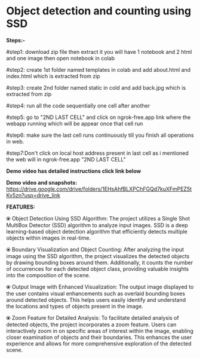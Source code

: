 # Object detection and counting using SSD 

**Steps:-**

#step1: download zip file then extract it you will have 1 notebook and 2 html and one image then open notebook in colab

#step2: create 1st folder named templates in colab and add about.html and index.html which is extracted from zip

#step3: create 2nd folder named static in cold and add back.jpg which is extracted from zip

#step4: run all the code sequentially one cell after another

#step5: go to  "2ND LAST CELL"  and click on ngrok-free.app link where the webapp running which will be appear once that cell run

#step6: make sure the last cell runs continuously till you finish all operations in web.

#step7:Don't click on local host address present in last cell as i mentioned the web will in ngrok-free.app "2ND LAST CELL"

**Demo video has detailed instructions click link below**

**Demo video and snapshots:**
https://drive.google.com/drive/folders/1EHsAhfBLXPChFGQd7kuXFmPEZ5tKv5zn?usp=drive_link


**FEATURES:**

⦿ Object Detection Using SSD Algorithm: The project utilizes a Single Shot MultiBox Detector (SSD) algorithm to analyze input images. SSD is a deep learning-based object detection algorithm that efficiently detects multiple objects within images in real-time.

⦿ Boundary Visualization and Object Counting: After analyzing the input image using the SSD algorithm, the project visualizes the detected objects by drawing bounding boxes around them. Additionally, it counts the number of occurrences for each detected object class, providing valuable insights into the composition of the scene.

⦿ Output Image with Enhanced Visualization: The output image displayed to the user contains visual enhancements such as overlaid bounding boxes around detected objects. This helps users easily identify and understand the locations and types of objects present in the image.

⦿ Zoom Feature for Detailed Analysis: To facilitate detailed analysis of detected objects, the project incorporates a zoom feature. Users can interactively zoom in on specific areas of interest within the image, enabling closer examination of objects and their boundaries. This enhances the user experience and allows for more comprehensive exploration of the detected scene.
